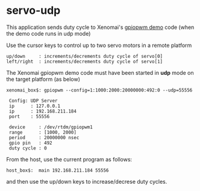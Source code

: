 # servo-udp

This application sends duty cycle to Xenomai's [gpiopwm demo](https://source.denx.de/Xenomai/xenomai/-/blob/master/demo/posix/cobalt/gpiopwm.c) code (when the demo code runs in udp mode)

Use the cursor keys to control up to two servo motors in a remote platform
```
up/down     : increments/decrements duty cycle of servo[0]
left/right  : increments/decrements duty cycle of servo[1]
```
 
The Xenomai gpiopwm demo code must have been started in **udp** mode on the target platform (as below)

```
xenomai_box$: gpiopwm --config=1:1000:2000:20000000:492:0 --udp=55556

 Config: UDP Server
 ip      : 127.0.0.1
 ip      : 192.168.211.184
 port    : 55556

 device     : /dev/rtdm/gpiopwm1
 range      : [1000, 2000]
 period     : 20000000 nsec
 gpio pin   : 492
 duty cycle : 0
```
From the host, use the current program as follows:

```
host_box$:  main 192.168.211.184 55556
```

and then use the up/down keys to increase/decrese duty cycles.
